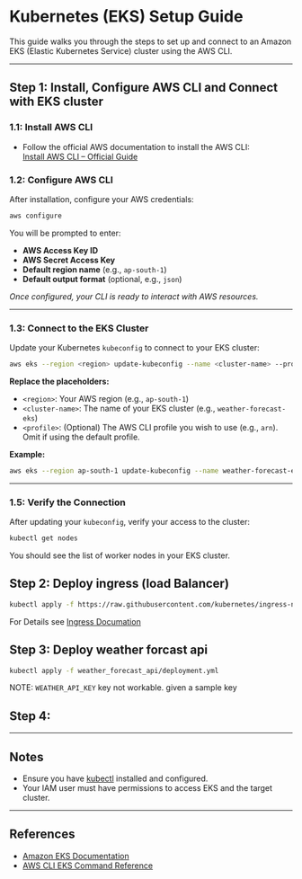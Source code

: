 # Kubernetes (EKS) Setup Guide

This guide walks you through the steps to set up and connect to an Amazon EKS (Elastic Kubernetes Service) cluster using the AWS CLI.

---

## Step 1: Install, Configure AWS CLI and Connect with EKS cluster

### 1.1: Install AWS CLI

- Follow the official AWS documentation to install the AWS CLI:  
  [Install AWS CLI – Official Guide](https://docs.aws.amazon.com/cli/latest/userguide/getting-started-install.html)

### 1.2: Configure AWS CLI

After installation, configure your AWS credentials:

```bash
aws configure
```

You will be prompted to enter:
- **AWS Access Key ID**
- **AWS Secret Access Key**
- **Default region name** (e.g., `ap-south-1`)
- **Default output format** (optional, e.g., `json`)

*Once configured, your CLI is ready to interact with AWS resources.*

---

### 1.3: Connect to the EKS Cluster

Update your Kubernetes `kubeconfig` to connect to your EKS cluster:

```bash
aws eks --region <region> update-kubeconfig --name <cluster-name> --profile <profile>
```

**Replace the placeholders:**
- `<region>`: Your AWS region (e.g., `ap-south-1`)
- `<cluster-name>`: The name of your EKS cluster (e.g., `weather-forecast-eks`)
- `<profile>`: (Optional) The AWS CLI profile you wish to use (e.g., `arn`). Omit if using the default profile.

**Example:**
```bash
aws eks --region ap-south-1 update-kubeconfig --name weather-forecast-eks --profile arnob
```

---

### 1.5: Verify the Connection

After updating your `kubeconfig`, verify your access to the cluster:

```bash
kubectl get nodes
```

You should see the list of worker nodes in your EKS cluster.

## Step 2: Deploy ingress (load Balancer)

```bash
kubectl apply -f https://raw.githubusercontent.com/kubernetes/ingress-nginx/controller-v1.12.3/deploy/static/provider/cloud/deploy.yaml
```

For Details see [Ingress Documation](ingress/readme.md)

## Step 3: Deploy weather forcast api

```bash
kubectl apply -f weather_forecast_api/deployment.yml
```

NOTE: `WEATHER_API_KEY` key not workable. given a sample key


## Step 4: 

---

## Notes

- Ensure you have [kubectl](https://kubernetes.io/docs/tasks/tools/) installed and configured.
- Your IAM user must have permissions to access EKS and the target cluster.

---

## References

- [Amazon EKS Documentation](https://docs.aws.amazon.com/eks/latest/userguide/what-is-eks.html)
- [AWS CLI EKS Command Reference](https://docs.aws.amazon.com/cli/latest/reference/eks/)